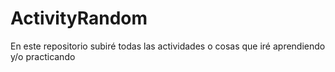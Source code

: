# ActivityRandom
En este repositorio subiré todas las actividades o cosas que iré aprendiendo y/o practicando 

